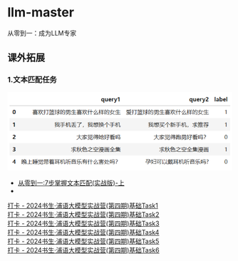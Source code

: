 # llm-master
从零到一：成为LLM专家


## 课外拓展

### 1.文本匹配任务

![](./pic/文本匹配任务.png)
- [从零到一:7步掌握文本匹配(实战版)-上](https://zhuanlan.zhihu.com/p/16378571586)
- 


[打卡 - 2024书生·浦语大模型实战营(第四期)基础Task1](https://zhuanlan.zhihu.com/p/16453620904)  
[打卡 - 2024书生·浦语大模型实战营(第四期)基础Task2](https://zhuanlan.zhihu.com/p/16464795721)  
[打卡 - 2024书生·浦语大模型实战营(第四期)基础Task3](https://zhuanlan.zhihu.com/p/16489434847)  
[打卡 - 2024书生·浦语大模型实战营(第四期)基础Task4](https://zhuanlan.zhihu.com/p/16519891579)  
[打卡 - 2024书生·浦语大模型实战营(第四期)基础Task5](https://zhuanlan.zhihu.com/p/16731666557)  
[打卡 - 2024书生·浦语大模型实战营(第四期)基础Task6](https://zhuanlan.zhihu.com/p/16757031989)  
